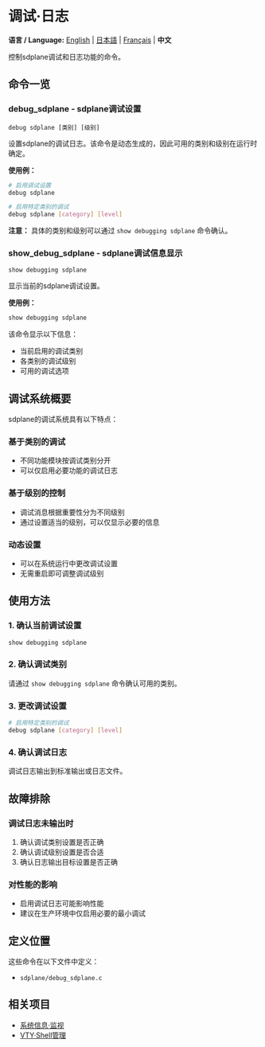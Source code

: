 # 调试·日志

**语言 / Language:** [English](../debug-logging.md) | [日本語](../ja/debug-logging.md) | [Français](../fr/debug-logging.md) | **中文**

控制sdplane调试和日志功能的命令。

## 命令一览

### debug_sdplane - sdplane调试设置
```
debug sdplane [类别] [级别]
```

设置sdplane的调试日志。该命令是动态生成的，因此可用的类别和级别在运行时确定。

**使用例：**
```bash
# 启用调试设置
debug sdplane

# 启用特定类别的调试
debug sdplane [category] [level]
```

**注意：** 具体的类别和级别可以通过 `show debugging sdplane` 命令确认。

### show_debug_sdplane - sdplane调试信息显示
```
show debugging sdplane
```

显示当前的sdplane调试设置。

**使用例：**
```bash
show debugging sdplane
```

该命令显示以下信息：
- 当前启用的调试类别
- 各类别的调试级别
- 可用的调试选项

## 调试系统概要

sdplane的调试系统具有以下特点：

### 基于类别的调试
- 不同功能模块按调试类别分开
- 可以仅启用必要功能的调试日志

### 基于级别的控制
- 调试消息根据重要性分为不同级别
- 通过设置适当的级别，可以仅显示必要的信息

### 动态设置
- 可以在系统运行中更改调试设置
- 无需重启即可调整调试级别

## 使用方法

### 1. 确认当前调试设置
```bash
show debugging sdplane
```

### 2. 确认调试类别
请通过 `show debugging sdplane` 命令确认可用的类别。

### 3. 更改调试设置
```bash
# 启用特定类别的调试
debug sdplane [category] [level]
```

### 4. 确认调试日志
调试日志输出到标准输出或日志文件。

## 故障排除

### 调试日志未输出时
1. 确认调试类别设置是否正确
2. 确认调试级别设置是否合适
3. 确认日志输出目标设置是否正确

### 对性能的影响
- 启用调试日志可能影响性能
- 建议在生产环境中仅启用必要的最小调试

## 定义位置

这些命令在以下文件中定义：
- `sdplane/debug_sdplane.c`

## 相关项目

- [系统信息·监视](system-monitoring.md)
- [VTY·Shell管理](vty-shell.md)